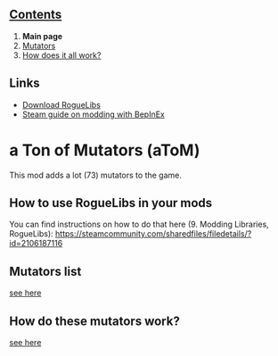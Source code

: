 ## [Contents](https://github.com/Abbysssal/aToM) ##

1. **Main page**
2. [Mutators](https://github.com/Abbysssal/aToM/blob/master/Mutators.md)
3. [How does it all work?](https://github.com/Abbysssal/aToM/blob/master/HowItAllWorks.md)

## Links ##
*  [Download RogueLibs](https://github.com/Abbysssal/aToM/releases)
*  [Steam guide on modding with BepInEx](https://steamcommunity.com/sharedfiles/filedetails/?id=2106187116)

# a Ton of Mutators (aToM) #
This mod adds a lot (73) mutators to the game.

## How to use RogueLibs in your mods ##
You can find instructions on how to do that here (9. Modding Libraries, RogueLibs):
https://steamcommunity.com/sharedfiles/filedetails/?id=2106187116

## Mutators list ##
[see here](https://github.com/Abbysssal/aToM/blob/master/Mutators.md)

## How do these mutators work? ##
[see here](https://github.com/Abbysssal/aToM/blob/master/HowItAllWorks.md)